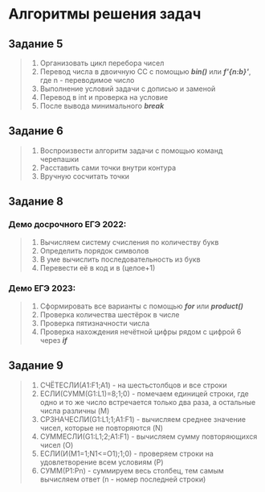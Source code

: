 # Алгоритмы решения задач

## Задание 5
> 1) Организовать цикл перебора чисел
> 2) Перевод числа в двоичную СС с помощью **_bin()_** или **_f'{n:b}'_**, где n - переводимое число
> 3) Выполнение условий задачи с дописью и заменой
> 4) Перевод в int и проверка на условие
> 5) После вывода минимального **_break_**  

## Задание 6
> 1) Воспроизвести алгоритм задачи с помощью команд черепашки
> 2) Расставить сами точки внутри контура
> 3) Вручную сосчитать точки  

## Задание 8

### Демо досрочного ЕГЭ 2022:
> 1) Вычисляем систему счисления по количеству букв
> 2) Определить порядок символов
> 3) В уме вычислить последовательность из букв
> 4) Перевести её в код и в (целое+1)  

### Демо ЕГЭ 2023:
> 1) Сформировать все варианты с помощью **_for_** или **_product()_**
> 2) Проверка количества шестёрок в числе
> 3) Проверка пятизначности числа
> 4) Проверка нахождения нечётной цифры рядом с цифрой 6 через **_if_**  

## Задание 9
> 1) СЧЁТЕСЛИ($A1:$F1;A1) - на шестьстолбцов и все строки 
> 2) ЕСЛИ(СУММ(G1:L1)=8;1;0) - помечаем единицей строки, где одно и то же число встречается только два раза, а остальные числа различны (M)
> 3) СРЗНАЧЕСЛИ(G1:L1;1;A1:F1) - вычисляем среднее значение чисел, которые не повторяются (N)
> 4) СУММЕСЛИ(G1:L1;2;A1:F1) - вычисляем сумму повторяющихся чисел (O)
> 5) ЕСЛИ(И(M1=1;N1<=O1);1;0) - проверяем строки на удовлетворение всем условиям (P)
> 6) СУММ(P1:Pn) - суммируем весь столбец, тем самым вычисляем ответ (n - номер последней строки)
